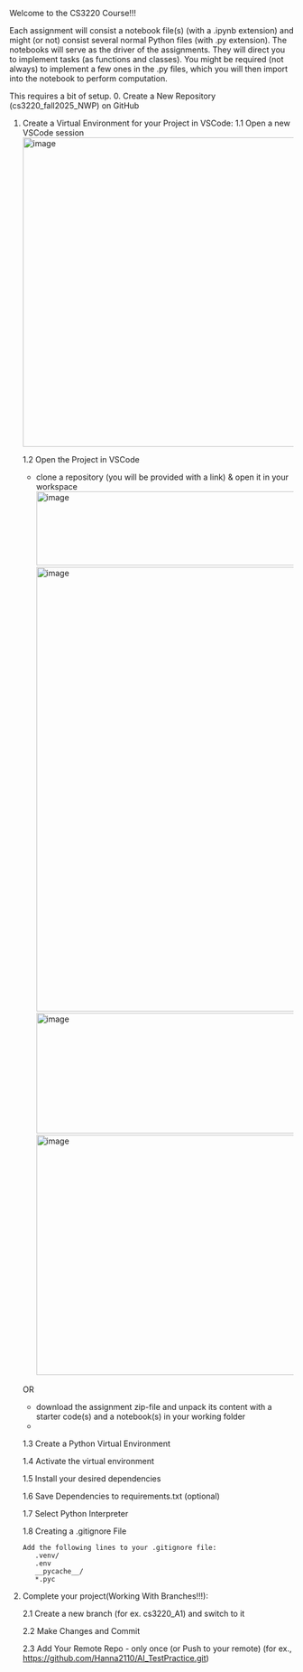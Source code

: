 Welcome to the CS3220 Course!!!

Each assignment will consist a notebook file(s) (with a .ipynb extension) and might (or not) consist several normal Python files (with .py extension).
The notebooks will serve as the driver of the assignments.
They will direct you to implement tasks (as functions and classes).
You might be required (not always) to implement a few ones in the .py files, which you will then import into the notebook to perform computation.

This requires a bit of setup.
0. Create a New Repository (cs3220_fall2025_NWP) on GitHub

1. Create a Virtual Environment for your Project in VSCode:
   1.1 Open a new VSCode session
   <img width="909" height="548" alt="image" src="https://github.com/user-attachments/assets/f9528753-8772-4ee9-8d53-955e0e96f456" />
   
   1.2 Open the Project in VSCode
     - clone a repository (you will be provided with a link) & open it in your workspace
       <img width="1048" height="131" alt="image" src="https://github.com/user-attachments/assets/5c7d7653-5462-457e-a35f-cb0c409e8a94" />
       <img width="1396" height="787" alt="image" src="https://github.com/user-attachments/assets/3a0f0cae-38cf-464d-90b6-dfb65e23b2f3" />
       <img width="545" height="213" alt="image" src="https://github.com/user-attachments/assets/ec358bfe-1d45-45be-9fb2-fe9185e675f3" />
       <img width="976" height="425" alt="image" src="https://github.com/user-attachments/assets/7e0079ab-ad8d-4bfb-9493-7cf24c72aa50" />





   OR
     - download the assignment zip-file and unpack its content with a starter code(s) and a notebook(s) in your working folder
     - 
    1.3 Create a Python Virtual Environment
       
    1.4 Activate the virtual environment
   
    1.5 Install your desired dependencies
   
    1.6 Save Dependencies to requirements.txt (optional)
   
    1.7 Select Python Interpreter
   
    1.8 Creating a .gitignore File
   
       Add the following lines to your .gitignore file:
          .venv/
          .env
          __pycache__/
          *.pyc
    
2. Complete your project(Working With Branches!!!):
   
   2.1 Create a new branch (for ex. cs3220_A1) and switch to it
   
   2.2 Make Changes and Commit
   
   2.3 Add Your Remote Repo - only once (or Push to your remote) (for ex., https://github.com/Hanna2110/AI_TestPractice.git)
   



